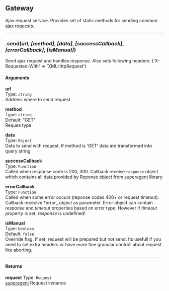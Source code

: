 ## Gateway
Ajax request service. Provides set of static methods for sending common ajax requests.
___
### .send(*url*, *[method]*, *[data]*, *[successCallback]*, *[errorCallback]*, *[isManual]*)
Send ajax request and handles response. Also sets following headers: ('X-Requested-With' => 'XMLHttpRequest')

#### Arguments  
**url**  
Type: `string`  
Address where to send request

**method**  
Type: `string`  
Default: "GET"  
Reques type

**data**  
Type: `Object`  
Data to send with request. If method is 'GET' data are transformed into query string

**successCallback**  
Type: `Function`  
Called when response code is 200, 300. Callback receive `response` object which contains all data provided by Reponse object from [superagent](https://github.com/visionmedia/superagent) library

**errorCallback**  
Type: `Function`  
Called when some error occurs (reponse codes 400+ or request timeout). Callback rececive *error_ object as parameter. Error object can contain _response_ and _timeout_ properties based on error type. However if _timeout_ property is set, _response_ is undefined!

**isManual**  
Type: `boolean`  
Default: `false`  
Override flag. If set, request will be prepared but not send. Its usefull if you need to set extra headers or have more fine granular controll about request like aborting.
___

#### Returns  
**request**
Type: `Request`  
[superagent](https://github.com/visionmedia/superagent) Request instance
